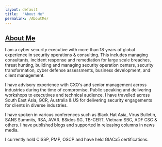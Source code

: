 ```yaml
---
layout: default
title:  "About Me"
permalink: /AboutMe/
---
```

## **<u>About Me</u>**

I am a cyber security executive with more than 18 years of global experience in security operations & consulting. This includes managing consultants, incident response and remediation for large scale breaches, threat hunting, building and managing security operation centers, security transformation, cyber defense assessments, business development, and client management. 

I have advisory experience with CXO's and senior management across industries during the time of compromise. Public speaking and delivering workshops to executives and technical audience. I have travelled across South East Asia, GCR, Australia & US for delivering security engagements for clients in diverse industries.

I have spoken in various conferences such as Black Hat Asia, Virus Bulletin, SANS Summits, RSA, AVAR, BSides SG, TB-CERT, Vietnam SBC, ADF CSC & others. I have published blogs and supported in releasing columns in news media.

I currently hold CISSP, PMP, OSCP and have held GIACx5 certifications.